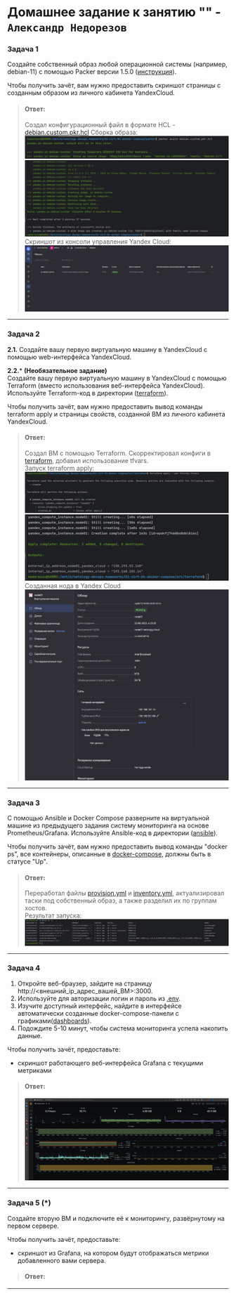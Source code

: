 # Домашнее задание к занятию "" - `Александр Недорезов`

### Задача 1
Создайте собственный образ любой операционной системы (например, debian-11) с помощью Packer версии 1.5.0 ([инструкция](https://cloud.yandex.ru/docs/tutorials/infrastructure-management/packer-quickstart)).

Чтобы получить зачёт, вам нужно предоставить скриншот страницы с созданным образом из личного кабинета YandexCloud.


> #### Ответ:
> Создал конфигурационный файл в формате HCL - [debian.custom.pkr.hcl](packer/debian.custom.pkr.hcl)
> Сборка образа:
> ![start build](img/01.png)
> ![end build](img/02.png)
> Скриншот из консоли управления Yandex Cloud:
> ![console screen with image](img/03.png)

---

### Задача 2
**2.1.** Создайте вашу первую виртуальную машину в YandexCloud с помощью web-интерфейса YandexCloud.        

**2.2.*** **(Необязательное задание)**  
Создайте вашу первую виртуальную машину в YandexCloud с помощью Terraform (вместо использования веб-интерфейса YandexCloud).
Используйте Terraform-код в директории ([terraform](terraform)).

Чтобы получить зачёт, вам нужно предоставить вывод команды terraform apply и страницы свойств, созданной ВМ из личного кабинета YandexCloud.


> #### Ответ:
> Создал ВМ с помощью Terraform. Скорректировал конфиги в [terraform](terraform), добавил использование tfvars.  
> Запуск terraform apply:
> ![terraform apply](img/04.png)
> ![terraform complete](img/05.png)
> Созданная нода в Yandex Cloud
> ![node properties in console](img/06.png)

---

### Задача 3
С помощью Ansible и Docker Compose разверните на виртуальной машине из предыдущего задания систему мониторинга на основе Prometheus/Grafana.
Используйте Ansible-код в директории ([ansible](ansible)).

Чтобы получить зачёт, вам нужно предоставить вывод команды "docker ps", все контейнеры, описанные в [docker-compose](ansible/stack/docker-compose.yaml), должны быть в статусе "Up".


> #### Ответ:
> Переработал файлы [provision.yml](ansible/provision.yml) и [inventory.yml](ansible/inventory.yml), 
> актуализировал таски под собственный образ, а также разделил их по группам хостов.  
> Результат запуска: 
> ![docker ps](img/07.png)
---

### Задача 4
1. Откройте веб-браузер, зайдите на страницу http://<внешний_ip_адрес_вашей_ВМ>:3000.
2. Используйте для авторизации логин и пароль из [.env](ansible/stack/.env).
3. Изучите доступный интерфейс, найдите в интерфейсе автоматически созданные docker-compose-панели с графиками([dashboards](https://grafana.com/docs/grafana/latest/dashboards/use-dashboards/)).
4. Подождите 5-10 минут, чтобы система мониторинга успела накопить данные.

Чтобы получить зачёт, предоставьте:
- скриншот работающего веб-интерфейса Grafana с текущими метриками


> #### Ответ:
> ![grafana](img/08.png)

---

### Задача 5 (*)
Создайте вторую ВМ и подключите её к мониторингу, развёрнутому на первом сервере.

Чтобы получить зачёт, предоставьте:
- скриншот из Grafana, на котором будут отображаться метрики добавленного вами сервера.

> #### Ответ:


---
